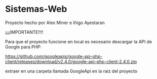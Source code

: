 # Sistemas-Web
Proyecto hecho por Alex Miner e Iñigo Ayestaran 

¡¡¡¡IMPORTANTE!!!!

Para que el proyecto funcione en local es necesario descargar la API de Google para PHP:

https://github.com/googleapis/google-api-php-client/releases/download/v2.4.0/google-api-php-client-2.4.0.zip

extraer en una carpeta llamada GoogleApi en la raiz del proyecto
